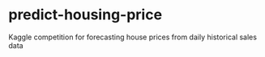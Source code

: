# predict-housing-price
Kaggle competition for forecasting house prices from daily historical sales data
